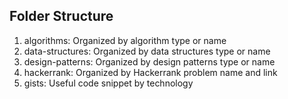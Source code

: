 ## Folder Structure

1. algorithms: Organized by algorithm type or name
2. data-structures: Organized by data structures type or name
3. design-patterns: Organized by design patterns type or name
4. hackerrank: Organized by Hackerrank problem name and link
5. gists: Useful code snippet by technology